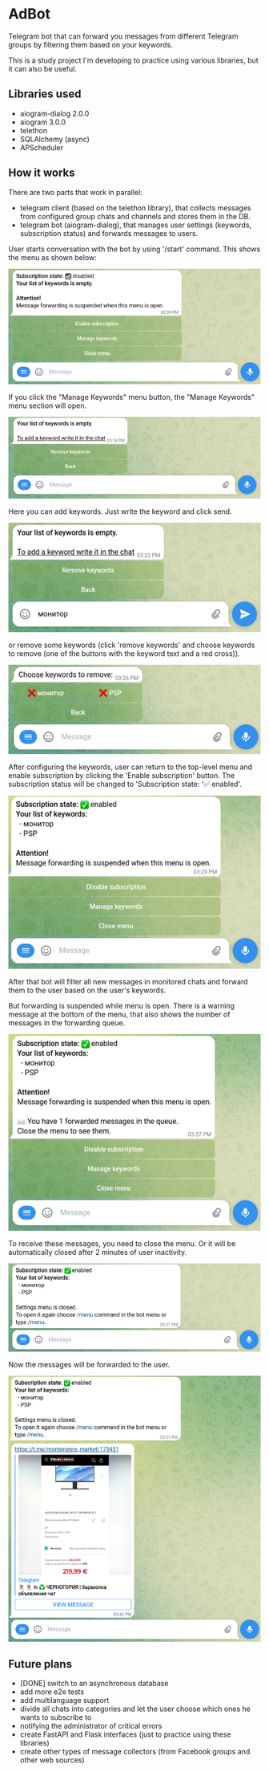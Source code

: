 # AdBot
Telegram bot that can forward you messages from different Telegram groups by filtering them based on your keywords.

This is a study project I'm developing to practice using various libraries, but it can also be useful.


## Libraries used
 - aiogram-dialog 2.0.0
 - aiogram 3.0.0
 - telethon
 - SQLAlchemy (async)
 - APScheduler


## How it works
There are two parts that work in parallel:
 - telegram client (based on the telethon library), that collects messages from configured group chats and channels and stores them in the DB.
 - telegram bot (aiogram-dialog), that manages user settings (keywords, subscription status) and forwards messages to users.

User starts conversation with the bot by using '/start' command. This shows the menu as shown below:

![](/resources/menu.png "Menu")

If you click the "Manage Keywords" menu button, the "Manage Keywords" menu section will open.

![](/resources/keywords-manage.png "Keywords management")

Here you can add keywords. Just write the keyword and click send.

![](/resources/add-keyword.png "Add keyword")

or remove some keywords (click 'remove keywords' and choose keywords to remove (one of the buttons with the keyword text and a red cross)).

![](/resources/remove-keyword.png "Remove keyword")

After configuring the keywords, user can return to the top-level menu and enable subscription by clicking the 'Enable subscription' button. The subscription status will be changed to 'Subscription state: '✅ enabled'.

![](/resources/subscription-enabled.png "Subscription enabled")

After that bot will filter all new messages in monitored chats and forward them to the user based on the user's keywords.

But forwarding is suspended while menu is open. There is a warning message at the bottom of the menu, that also shows the number of messages in the forwarding queue.

![](/resources/forwarding-queue.png "Forwarding queue")

To receive these messages, you need to close the menu. Or it will be automatically closed after 2 minutes of user inactivity.

![](/resources/menu-closed.png "Menu closed")

Now the messages will be forwarded to the user.

![](/resources/message-received.png "Message received")



## Future plans
 - [DONE] switch to an asynchronous database
 - add more e2e tests
 - add multilanguage support
 - divide all chats into categories and let the user choose which ones he wants to subscribe to
 - notifying the administrator of critical errors
 - create FastAPI and Flask interfaces (just to practice using these libraries)
 - create other types of message collectors (from Facebook groups and other web sources)
